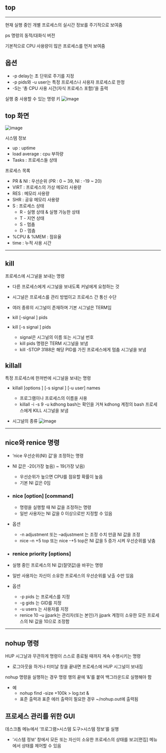 ## **top**

___

현재 실행 중인 개별 프로세스의 실시간 정보를 주기적으로 보여줌

ps 명령의 동적/대화식 버전

기본적으로 CPU 사용량이 많은 프로세스를 먼저 보여줌

## **옵션**
- -p delay는 초 단위로 주기를 지정
- -p pids와 -u user는 특정 프로세스나 사용자 프로세스로 한정
- -S는 ‘총 CPU 사용 시간(자식 프로세스 포함)’을 출력

실행 중 사용할 수 있는 명령 키
    ![image](https://user-images.githubusercontent.com/66513003/132176825-00bb854e-925b-4bac-84dc-dd77ab0563d3.png)

## **top 화면**

![image](https://user-images.githubusercontent.com/66513003/132178445-f1cea679-4332-43c0-bf85-1efc3011771a.png)

시스템 정보
- up : uptime
- load average : cpu 부하량
- Tasks : 프로세스들 상태

프로세스 목록
- PR & NI : 우선순위 (PR : 0 ~ 39, NI : -19 ~ 20)
- VIRT : 프로세스의 가상 메모리 사용량
- RES : 메모리 사용량
- SHR : 공유 메모리 사용량
- S : 프로세스 상태
    - R - 실행 상태 & 실행 가능한 상태
    - T - 지연 상태
    - S - 멈춤 
    - D - 멈춤
- %CPU & %MEM : 점유율
- time : 누적 사용 시간
___

## **kill**

프로세스에 시그널을 보내는 명령

- 다른 프로세스에게 시그널을 보내도록 커널에게 요청하는 것
- 시그널은 프로세스를 관리 방법이고 프로세스 간 통신 수단
- 여러 종류의 시그널이 존재하며 기본 시그널은 TERM임

- kill [-signal ] pids
- kill [-s signal ] pids
    - signal은 시그널의 이름 또는 시그널 번호
    - kill pids 명령은 TERM 시그널을 보냄
    - kill -STOP 3188은 해당 PID를 가진 프로세스에게 멈춤 시그널을 보냄

## **killall**

특정 프로세스에 한꺼번에 시그널을 보내는 명령

- killall [options ] [-s signal ] [-u user] names
    - 프로그램이나 프로세스의 이름을 사용
    - killall -i -s 9 -u kdhong bash는 확인을 거쳐 kdhong 계정의 bash 프로세스에게 KILL 시그널을 보냄

- 시그널의 종류
    ![image](https://user-images.githubusercontent.com/66513003/132177626-684514e9-0efe-4e21-a9fd-ccced22e8765.png)

___

## **nice와 renice 명령**

- ‘nice 우선순위(NI) 값’을 조정하는 명령
- NI 값은 -20(가장 높음) ~ 19(가장 낮음)
    - 우선순위가 높으면 CPU를 점유할 확률이 높음
    - 기본 NI 값은 0임

- ### **nice [option] [command]**
    - 명령을 실행할 때 NI 값을 조정하는 명령
    - 일반 사용자는 NI 값을 0 이상으로만 지정할 수 있음
- 옵션
    - -n adjustment 또는 –adjustment 는 조정 수치 만큼 NI 값을 조정
    - nice –n +5 top 또는 nice -+5 top은 NI 값을 5 증가 시켜 우선순위를 낮춤

- ### **renice priority [options]**

- 실행 중인 프로세스의 NI 값(절댓값)을
바꾸는 명령

- 일반 사용자는 자신이 소유한 프로세스의
우선순위를 낮출 수만 있음

- 옵션
    - -p pids 는 프로세스를 지정
    - -g gids 는 GID를 지정
    - -u users 는 사용자를 지정
    - renice 10 –u jjpark는 관리자(또는 본인)가 jjpark 계정이 소유한 모든 프로세스의 NI 값을 10으로 조정함

___

## **nohup 명령**

HUP 시그날과 무관하게 명령이 스스로 종료될 때까지 계속 수행시키는 명령
- 로그아웃을 하거나 터미날 창을 끝내면 프로세스에 HUP 시그널이 보내짐

nohup 명령을 실행하는 경우 명령 행의 끝에 ‘&’를 붙여 백그라운드로 실행해야 함

- 예
    - nohup find -size +100k > log.txt &
    - 표준 출력과 표준 에러 출력이 필요한 경우 ~/nohup.out에 출력됨

## **프로세스 관리를 위한 GUI**

데스크톱 메뉴에서 ‘프로그램>시스템 도구>시스템 정보’를 실행
- ‘시스템 정보‘ 창에서 모든 또는 자신이 소유한 프로세스의 상태를 보고[편집] 메뉴에서 상태를 제어할 수 있음
